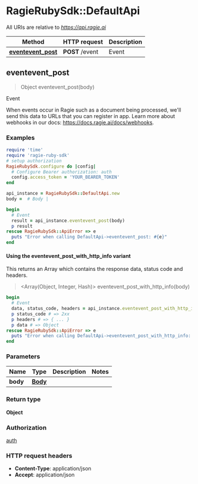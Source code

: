 # RagieRubySdk::DefaultApi

All URIs are relative to *https://api.ragie.ai*

| Method | HTTP request | Description |
| ------ | ------------ | ----------- |
| [**eventevent_post**](DefaultApi.md#eventevent_post) | **POST** /event | Event |


## eventevent_post

> Object eventevent_post(body)

Event

When events occur in Ragie such as a document being processed, we'll send this data to URLs that you can register in app. Learn more about webhooks in our docs: https://docs.ragie.ai/docs/webhooks.

### Examples

```ruby
require 'time'
require 'ragie-ruby-sdk'
# setup authorization
RagieRubySdk.configure do |config|
  # Configure Bearer authorization: auth
  config.access_token = 'YOUR_BEARER_TOKEN'
end

api_instance = RagieRubySdk::DefaultApi.new
body =  # Body | 

begin
  # Event
  result = api_instance.eventevent_post(body)
  p result
rescue RagieRubySdk::ApiError => e
  puts "Error when calling DefaultApi->eventevent_post: #{e}"
end
```

#### Using the eventevent_post_with_http_info variant

This returns an Array which contains the response data, status code and headers.

> <Array(Object, Integer, Hash)> eventevent_post_with_http_info(body)

```ruby
begin
  # Event
  data, status_code, headers = api_instance.eventevent_post_with_http_info(body)
  p status_code # => 2xx
  p headers # => { ... }
  p data # => Object
rescue RagieRubySdk::ApiError => e
  puts "Error when calling DefaultApi->eventevent_post_with_http_info: #{e}"
end
```

### Parameters

| Name | Type | Description | Notes |
| ---- | ---- | ----------- | ----- |
| **body** | [**Body**](Body.md) |  |  |

### Return type

**Object**

### Authorization

[auth](../README.md#auth)

### HTTP request headers

- **Content-Type**: application/json
- **Accept**: application/json

